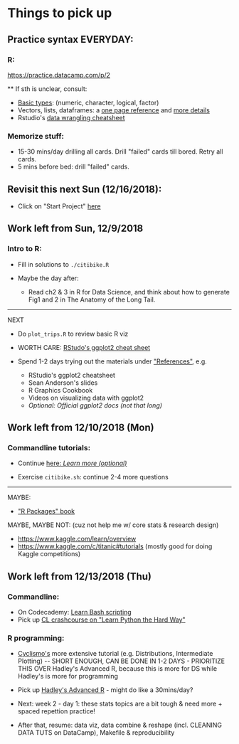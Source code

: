 # Things to pick up

## Practice syntax EVERYDAY:

### R:

https://practice.datacamp.com/p/2

** If sth is unclear, consult:

- [Basic types](http://www.r-tutor.com/r-introduction/basic-data-types): (numeric, character, logical, factor)
- Vectors, lists, dataframes: a [one page reference](http://www.statmethods.net/input/datatypes.html) and [more details](https://en.wikibooks.org/wiki/R_Programming/Data_types)
- Rstudio's [data wrangling cheatsheet](http://www.rstudio.com/wp-content/uploads/2015/02/data-wrangling-cheatsheet.pdf)

### Memorize stuff:

- 15-30 mins/day drilling all cards. Drill "failed" cards till bored. Retry all cards.
- 5 mins before bed: drill "failed" cards.

## Revisit this next Sun (12/16/2018):

- Click on "Start Project" [here](https://www.datacamp.com/home)

## Work left from Sun, 12/9/2018

### Intro to R:

- Fill in solutions to `./citibike.R`

- Maybe the day after:
   - Read ch2 & 3 in R for Data Science, and think about how to generate Fig1 and 2 in The Anatomy of the Long Tail.

---
NEXT

- Do `plot_trips.R` to review basic R viz

- WORTH CARE: [RStudo's ggplot2 cheat sheet](https://www.rstudio.com/wp-content/uploads/2015/03/ggplot2-cheatsheet.pdf)

- Spend 1-2 days trying out the materials under ["References"](https://github.com/msr-ds3/coursework/tree/master/week1#plotting), e.g.
  - RStudio's ggplot2 cheatsheet
  - Sean Anderson's slides
  - R Graphics Cookbook
  - Videos on visualizing data with ggplot2
  - _Optional: Official ggplot2 docs (not that long)_

## Work left from 12/10/2018 (Mon)

### Commandline tutorials:

- Continue [here: _Learn more (optional)_](https://github.com/msr-ds3/coursework/tree/master/week1#learn-more-optional-1)

- Exercise `citibike.sh`: continue 2-4 more questions

---
MAYBE:

- ["R Packages" book](http://r-pkgs.had.co.nz/)

MAYBE, MAYBE NOT: (cuz not help me w/ core stats & research design)

- https://www.kaggle.com/learn/overview
- https://www.kaggle.com/c/titanic#tutorials (mostly good for doing Kaggle competitions)

## Work left from 12/13/2018 (Thu)

### Commandline:

- On Codecademy: [Learn Bash scripting](https://www.codecademy.com/courses/learn-the-command-line/lessons/learn-bash-scripting/exercises/introduction)
- Pick up [CL crashcourse on "Learn Python the Hard Way"](https://learnpythonthehardway.org/book/appendix-a-cli/ex14.html)

### R programming:

- [Cyclismo's](http://www.cyclismo.org/tutorial/R/index.html) more extensive tutorial (e.g. Distributions, Intermediate Plotting) -- SHORT ENOUGH, CAN BE DONE IN 1-2 DAYS - PRIORITIZE THIS OVER Hadley's Advanced R, because this is more for DS while Hadley's is more for programming
- Pick up [Hadley's Advanced R](http://adv-r.had.co.nz/Data-structures.html) - might do like a 30mins/day?

- Next: week 2 - day 1: these stats topics are a bit tough & need more + spaced repettion practice!
- After that, resume: data viz, data combine & reshape (incl. CLEANING DATA TUTS on DataCamp), Makefile & reproducibility